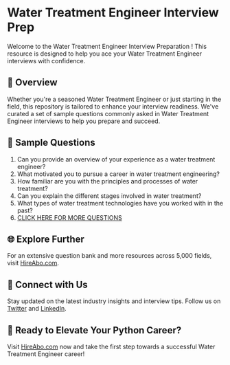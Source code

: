 # Water Treatment Engineer Interview Prep

Welcome to the Water Treatment Engineer Interview Preparation ! This resource is designed to help you ace your Water Treatment Engineer interviews with confidence.

## 🚀 Overview

Whether you're a seasoned Water Treatment Engineer or just starting in the field, this repository is tailored to enhance your interview readiness. We've curated a set of sample questions commonly asked in Water Treatment Engineer interviews to help you prepare and succeed.

## 📝 Sample Questions

1. Can you provide an overview of your experience as a water treatment engineer?
2. What motivated you to pursue a career in water treatment engineering?
3. How familiar are you with the principles and processes of water treatment?
4. Can you explain the different stages involved in water treatment?
5. What types of water treatment technologies have you worked with in the past?
6. [CLICK HERE FOR MORE QUESTIONS](https://hireabo.com/job/3_0_36/Water%20Treatment%20Engineer)

## 🌐 Explore Further

For an extensive question bank and more resources across 5,000 fields, visit [HireAbo.com](https://www.hireabo.com).

## 📱 Connect with Us

Stay updated on the latest industry insights and interview tips. Follow us on [Twitter](https://twitter.com/hireabo) and [LinkedIn](https://www.linkedin.com/in/hire-abo-3609972a8/).

## 🚀 Ready to Elevate Your Python Career?

Visit [HireAbo.com](https://www.hireabo.com) now and take the first step towards a successful Water Treatment Engineer career!